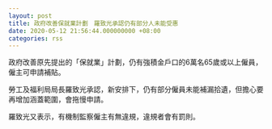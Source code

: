 ```yaml
---
layout: post
title: 政府改善保就業計劃　羅致光承認仍有部分人未能受惠
date: 2020-05-12 21:56:44.000000000 +08:00
categories: rss
---
```


政府改善原先提出的「保就業」計劃，仍有強積金戶口的6萬名65歲或以上僱員，僱主可申請補貼。

勞工及福利局局長羅致光承認，新安排下，仍有部分僱員未能補漏拾遺，但擔心要再增加涵蓋範圍，會拖慢申請。

羅致光又表示，有機制監察僱主有無違規，違規者會有罰則。
